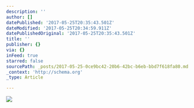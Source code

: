 ```yaml
---
description: ''
author: []
datePublished: '2017-05-25T20:35:43.501Z'
dateModified: '2017-05-25T20:34:59.911Z'
datePublishedOriginal: '2017-05-25T20:35:43.501Z'
title: ''
publisher: {}
via: {}
inFeed: true
starred: false
sourcePath: _posts/2017-05-25-0ce9bc42-20b6-42bc-b6eb-bbd7f618fa80.md
_context: 'http://schema.org'
_type: Article

---
```

![](https://the-grid-user-content.s3-us-west-2.amazonaws.com/b265a8b4-5ed4-4867-877e-6936fd6fc7b1.jpg)